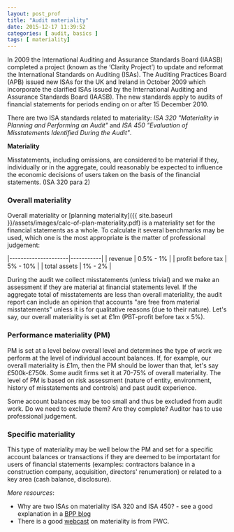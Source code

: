 ```yaml
---
layout: post_prof
title: "Audit materiality"
date: 2015-12-17 11:39:52
categories: [ audit, basics ] 
tags: [ materiality]
---
```


In 2009 the International Auditing and Assurance Standards Board (IAASB) completed a project (known as the ‘Clarity Project’) to update and reformat the International Standards on Auditing (ISAs). The Auditing Practices Board (APB) issued new ISAs for the UK and Ireland in October 2009 which incorporate the clarified ISAs issued by the International Auditing and Assurance Standards Board (IAASB). The new standards apply to audits of financial statements for periods ending on or after 15 December 2010. 

There are two ISA standards related to materiality: *ISA 320 "Materiality in Planning and Performing an Audit"* and *ISA 450 "Evaluation of Misstatements Identified During the Audit"*.  

**Materiality**

Misstatements, including omissions, are considered to be material if they, individually or in the aggregate, could reasonably be expected to influence the economic decisions of users taken on the basis of the financial statements. (ISA 320 para 2) 

### Overall materiality ###

Overall materiality or [planning materiality]({{ site.baseurl }}/assets/images/calc-of-plan-materiality.pdf) is a materiality set for the financial statements as a whole. To calculate it several benchmarks may be used, which one is the most appropriate is the matter of professional judgement:


|---------------------|-----------|
| revenue             | 0.5% - 1% |
| profit before tax   | 5% - 10%  |
| total assets        | 1% - 2%   |


During the audit we collect misstatements (unless trivial) and we make an assessment if they are material at financial statements level. If the aggregate total of misstatements are less than overall materiality, the audit report can include an opinion that accounts "are free from material misstatements" unless it is for qualitative reasons (due to their nature). Let's say, our overall materiality is set at £1m (PBT-profit before tax x 5%). 


### Performance materiality (PM) ###

PM is set at a level below overall level and determines the type of work we perform at the level of individual account balances. If, for example, our overall materiality is £1m, then the PM should be lower than that, let's say £500k-£750k. Some audit firms set it at 70-75% of overall materiality. The level of PM is based on risk assessment (nature of entity, environment, history of misstatements and controls) and past audit experience. 

Some account balances may be too small and thus be excluded from audit work. Do we need to exclude them? Are they complete? Auditor has to use professional judgement.

### Specific materiality ###

This type of materiality may be well below the PM and set for a specific account balances or transactions if they are deemed to be importatant for users of financial statements (examples: contractors balance in a construction company, acquisition, directors' renumeration) or related to a key area (cash balance, disclosure).

*More resources*:

- Why are two ISAs on materiality ISA 320 and ISA 450? - see a good explanation in a [BPP blog](http://blog.bpp.com/accountancy-tax/why-are-there-two-isas-on-materiality/)
- There is a good [webcast](http://www.pwc.co.uk/services/audit-assurance/insights/auditor-view-materiality.html) on materiality is from PWC.  








